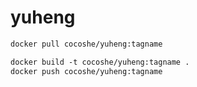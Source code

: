 # yuheng

```dockerfile
docker pull cocoshe/yuheng:tagname
```


```dockerfile
docker build -t cocoshe/yuheng:tagname .
docker push cocoshe/yuheng:tagname
```